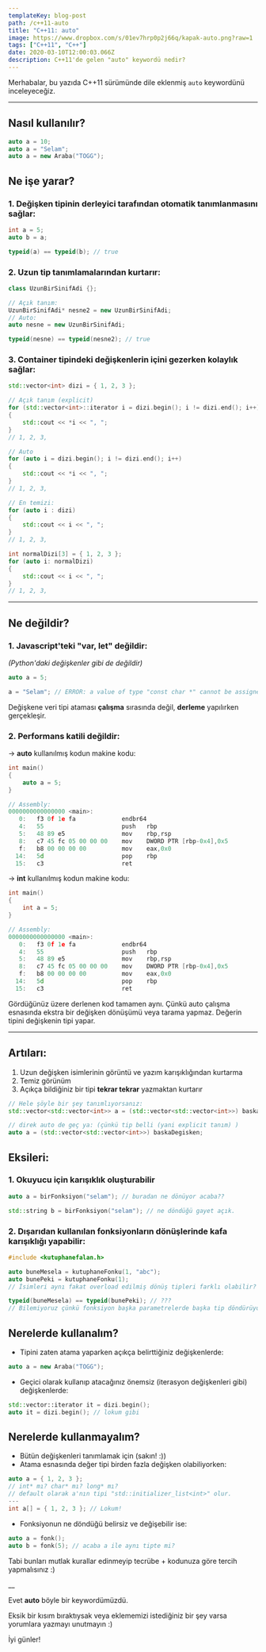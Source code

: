 ```yaml
---
templateKey: blog-post
path: /c++11-auto
title: "C++11: auto"
image: https://www.dropbox.com/s/01ev7hrp0p2j66q/kapak-auto.png?raw=1
tags: ["C++11", "C++"]
date: 2020-03-10T12:00:03.066Z
description: C++11'de gelen "auto" keywordü nedir?
---
```

Merhabalar, bu yazıda C++11 sürümünde dile eklenmiş `auto` keywordünü inceleyeceğiz.

---
## Nasıl kullanılır?

```cpp
auto a = 10;
auto a = "Selam";
auto a = new Araba("TOGG");
```

## Ne işe yarar?
### 1. Değişken **tipinin** derleyici tarafından otomatik tanımlanmasını sağlar:

```cpp
int a = 5;
auto b = a;

typeid(a) == typeid(b); // true

```

### 2. Uzun tip tanımlamalarından kurtarır:

```cpp
class UzunBirSinifAdi {};

// Açık tanım:
UzunBirSinifAdi* nesne2 = new UzunBirSinifAdi;
// Auto:
auto nesne = new UzunBirSinifAdi;

typeid(nesne) == typeid(nesne2); // true
```
### 3. **Container** tipindeki değişkenlerin içini gezerken kolaylık sağlar:

```cpp
std::vector<int> dizi = { 1, 2, 3 };

// Açık tanım (explicit)
for (std::vector<int>::iterator i = dizi.begin(); i != dizi.end(); i++)
{
    std::cout << *i << ", ";
}
// 1, 2, 3,

// Auto
for (auto i = dizi.begin(); i != dizi.end(); i++)
{
    std::cout << *i << ", ";
}
// 1, 2, 3,

// En temizi:
for (auto i : dizi)
{
    std::cout << i << ", ";
}
// 1, 2, 3,

int normalDizi[3] = { 1, 2, 3 };
for (auto i: normalDizi)
{
    std::cout << i << ", ";
}
// 1, 2, 3,
```

---

## Ne değildir?
### 1. Javascript'teki "**var, let**" değildir:
*(Python'daki değişkenler gibi de değildir)*

```cpp
auto a = 5;

a = "Selam"; // ERROR: a value of type "const char *" cannot be assigned to an entity of type "int"
```
Değişkene veri tipi ataması **çalışma** sırasında değil, **derleme** yapılırken gerçekleşir.

### 2. Performans katili değildir:

\-> **auto** kullanılmış kodun makine kodu:
```cpp
int main()
{
    auto a = 5;
}

// Assembly:
0000000000000000 <main>:
   0:	f3 0f 1e fa          	endbr64 
   4:	55                   	push   rbp
   5:	48 89 e5             	mov    rbp,rsp
   8:	c7 45 fc 05 00 00 00 	mov    DWORD PTR [rbp-0x4],0x5
   f:	b8 00 00 00 00       	mov    eax,0x0
  14:	5d                   	pop    rbp
  15:	c3                   	ret    
```

\-> **int** kullanılmış kodun makine kodu:
```cpp
int main()
{
    int a = 5;
}

// Assembly:
0000000000000000 <main>:
   0:	f3 0f 1e fa          	endbr64 
   4:	55                   	push   rbp
   5:	48 89 e5             	mov    rbp,rsp
   8:	c7 45 fc 05 00 00 00 	mov    DWORD PTR [rbp-0x4],0x5
   f:	b8 00 00 00 00       	mov    eax,0x0
  14:	5d                   	pop    rbp
  15:	c3                   	ret
```
Gördüğünüz üzere derlenen kod tamamen aynı. Çünkü auto çalışma esnasında ekstra bir değişken dönüşümü veya tarama yapmaz. Değerin tipini değişkenin tipi yapar.

---

## Artıları:
1. Uzun değişken isimlerinin görüntü ve yazım karışıklığından kurtarma
2. Temiz görünüm
3. Açıkça bildiğiniz bir tipi **tekrar tekrar** yazmaktan kurtarır

```cpp
// Hele şöyle bir şey tanımlıyorsanız:
std::vector<std::vector<int>> a = (std::vector<std::vector<int>>) baskaDegisken;

// direk auto de geç ya: (çünkü tip belli (yani explicit tanım) )
auto a = (std::vector<std::vector<int>>) baskaDegisken;
```

## Eksileri:
### 1. Okuyucu için karışıklık oluşturabilir

```cpp
auto a = birFonksiyon("selam"); // buradan ne dönüyor acaba??

std::string b = birFonksiyon("selam"); // ne döndüğü gayet açık.
```
### 2. Dışarıdan kullanılan fonksiyonların dönüşlerinde kafa karışıklığı yapabilir:

```cpp
#include <kutuphanefalan.h>

auto buneMesela = kutuphaneFonku(1, "abc");
auto bunePeki = kutuphaneFonku(1);
// İsimleri aynı fakat overload edilmiş dönüş tipleri farklı olabilir?

typeid(buneMesela) == typeid(bunePeki); // ???
// Bilemiyoruz çünkü fonksiyon başka parametrelerde başka tip döndürüyor olabilir?
```

## Nerelerde kullanalım?
- Tipini zaten atama yaparken açıkça belirttiğiniz değişkenlerde:
```cpp
auto a = new Araba("TOGG");
```
- Geçici olarak kullanıp atacağınız önemsiz (iterasyon değişkenleri gibi) değişkenlerde:
```cpp
std::vector::iterator it = dizi.begin();
auto it = dizi.begin(); // lokum gibi
```


## Nerelerde kullanmayalım?
- Bütün değişkenleri tanımlamak için (sakın! :))
- Atama esnasında değer tipi birden fazla değişken olabiliyorken:
```cpp
auto a = { 1, 2, 3 };
// int* mı? char* mı? long* mı?
// default olarak a'nın tipi "std::initializer_list<int>" olur.
---
int a[] = { 1, 2, 3 }; // Lokum!
```
- Fonksiyonun ne döndüğü belirsiz ve değişebilir ise:
```cpp
auto a = fonk();
auto b = fonk(5); // acaba a ile aynı tipte mi?
```

Tabi bunları mutlak kurallar edinmeyip tecrübe + kodunuza göre tercih yapmalısınız :)

__

Evet **auto** böyle bir keywordümüzdü.

Eksik bir kısım bıraktıysak veya eklememizi istediğiniz bir şey varsa yorumlara yazmayı unutmayın :)

İyi günler!